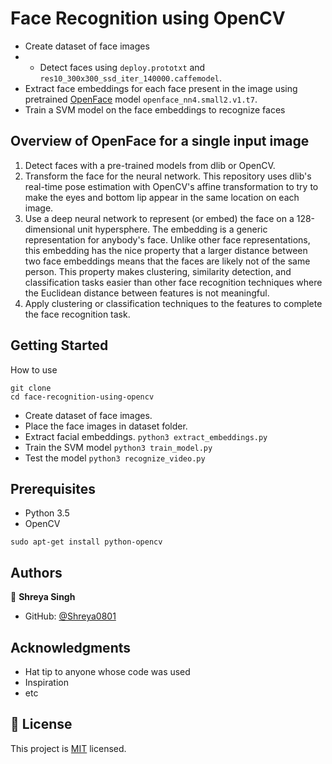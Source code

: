 # Face Recognition using OpenCV
 - Create dataset of face images
 - - Detect faces using ```deploy.prototxt``` and ```res10_300x300_ssd_iter_140000.caffemodel```. 
 - Extract face embeddings for each face present in the image using pretrained [OpenFace](https://cmusatyalab.github.io/openface/) model ```openface_nn4.small2.v1.t7```. 
 - Train a SVM model on the face embeddings to recognize faces 

## Overview of OpenFace for a single input image
1. Detect faces with a pre-trained models from dlib or OpenCV.
2. Transform the face for the neural network. This repository uses dlib's real-time pose estimation with OpenCV's affine transformation to try to make the eyes and bottom lip appear in the same location on each image.
3. Use a deep neural network to represent (or embed) the face on a 128-dimensional unit hypersphere. The embedding is a generic representation for anybody's face. Unlike other face representations, this embedding has the nice property that a larger distance between two face embeddings means that the faces are likely not of the same person. This property makes clustering, similarity detection, and classification tasks easier than other face recognition techniques where the Euclidean distance between features is not meaningful.
4. Apply clustering or classification techniques to the features to complete the face recognition task.

## Getting Started
How to use
```    
git clone 
cd face-recognition-using-opencv
```
 - Create dataset of face images.
 - Place the face images in dataset folder.
 - Extract facial embeddings.
```python3 extract_embeddings.py```
 - Train the SVM model
```python3 train_model.py```
 - Test the model
```python3 recognize_video.py```

## Prerequisites

- Python 3.5
- OpenCV
```
sudo apt-get install python-opencv
```

## Authors

👤 **Shreya Singh**

- GitHub: [@Shreya0801](https://github.com/Shreya0801)

## Acknowledgments

- Hat tip to anyone whose code was used
- Inspiration
- etc

## 📝 License

This project is [MIT](./MIT.md) licensed.


